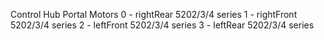 Control Hub Portal
    Motors
        0 - rightRear 5202/3/4 series
        1 - rightFront 5202/3/4 series
        2 - leftFront 5202/3/4 series
        3 - leftRear 5202/3/4 series 